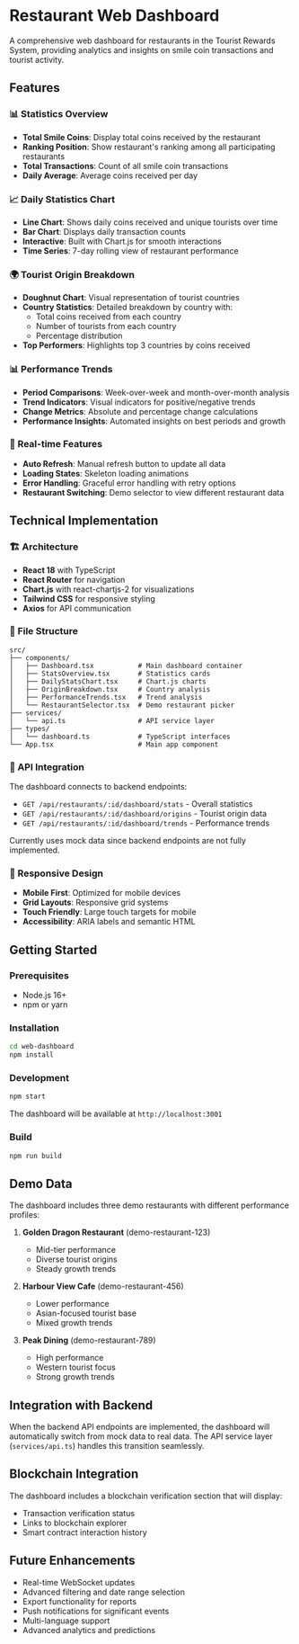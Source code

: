# Restaurant Web Dashboard

A comprehensive web dashboard for restaurants in the Tourist Rewards System, providing analytics and insights on smile coin transactions and tourist activity.

## Features

### 📊 Statistics Overview
- **Total Smile Coins**: Display total coins received by the restaurant
- **Ranking Position**: Show restaurant's ranking among all participating restaurants
- **Total Transactions**: Count of all smile coin transactions
- **Daily Average**: Average coins received per day

### 📈 Daily Statistics Chart
- **Line Chart**: Shows daily coins received and unique tourists over time
- **Bar Chart**: Displays daily transaction counts
- **Interactive**: Built with Chart.js for smooth interactions
- **Time Series**: 7-day rolling view of restaurant performance

### 🌍 Tourist Origin Breakdown
- **Doughnut Chart**: Visual representation of tourist countries
- **Country Statistics**: Detailed breakdown by country with:
  - Total coins received from each country
  - Number of tourists from each country
  - Percentage distribution
- **Top Performers**: Highlights top 3 countries by coins received

### 📊 Performance Trends
- **Period Comparisons**: Week-over-week and month-over-month analysis
- **Trend Indicators**: Visual indicators for positive/negative trends
- **Change Metrics**: Absolute and percentage change calculations
- **Performance Insights**: Automated insights on best periods and growth

### 🔄 Real-time Features
- **Auto Refresh**: Manual refresh button to update all data
- **Loading States**: Skeleton loading animations
- **Error Handling**: Graceful error handling with retry options
- **Restaurant Switching**: Demo selector to view different restaurant data

## Technical Implementation

### 🏗️ Architecture
- **React 18** with TypeScript
- **React Router** for navigation
- **Chart.js** with react-chartjs-2 for visualizations
- **Tailwind CSS** for responsive styling
- **Axios** for API communication

### 📁 File Structure
```
src/
├── components/
│   ├── Dashboard.tsx           # Main dashboard container
│   ├── StatsOverview.tsx       # Statistics cards
│   ├── DailyStatsChart.tsx     # Chart.js charts
│   ├── OriginBreakdown.tsx     # Country analysis
│   ├── PerformanceTrends.tsx   # Trend analysis
│   └── RestaurantSelector.tsx  # Demo restaurant picker
├── services/
│   └── api.ts                  # API service layer
├── types/
│   └── dashboard.ts            # TypeScript interfaces
└── App.tsx                     # Main app component
```

### 🔌 API Integration
The dashboard connects to backend endpoints:
- `GET /api/restaurants/:id/dashboard/stats` - Overall statistics
- `GET /api/restaurants/:id/dashboard/origins` - Tourist origin data
- `GET /api/restaurants/:id/dashboard/trends` - Performance trends

Currently uses mock data since backend endpoints are not fully implemented.

### 📱 Responsive Design
- **Mobile First**: Optimized for mobile devices
- **Grid Layouts**: Responsive grid systems
- **Touch Friendly**: Large touch targets for mobile
- **Accessibility**: ARIA labels and semantic HTML

## Getting Started

### Prerequisites
- Node.js 16+
- npm or yarn

### Installation
```bash
cd web-dashboard
npm install
```

### Development
```bash
npm start
```
The dashboard will be available at `http://localhost:3001`

### Build
```bash
npm run build
```

## Demo Data

The dashboard includes three demo restaurants with different performance profiles:

1. **Golden Dragon Restaurant** (demo-restaurant-123)
   - Mid-tier performance
   - Diverse tourist origins
   - Steady growth trends

2. **Harbour View Cafe** (demo-restaurant-456)
   - Lower performance
   - Asian-focused tourist base
   - Mixed growth trends

3. **Peak Dining** (demo-restaurant-789)
   - High performance
   - Western tourist focus
   - Strong growth trends

## Integration with Backend

When the backend API endpoints are implemented, the dashboard will automatically switch from mock data to real data. The API service layer (`services/api.ts`) handles this transition seamlessly.

## Blockchain Integration

The dashboard includes a blockchain verification section that will display:
- Transaction verification status
- Links to blockchain explorer
- Smart contract interaction history

## Future Enhancements

- Real-time WebSocket updates
- Advanced filtering and date range selection
- Export functionality for reports
- Push notifications for significant events
- Multi-language support
- Advanced analytics and predictions